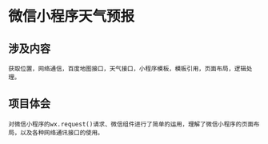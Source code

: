 # 微信小程序天气预报

## 涉及内容
```shell
获取位置，网络通信，百度地图接口，天气接口，小程序模板，模板引用，页面布局，逻辑处理。
```
## 项目体会
```shell
对微信小程序的wx.request()请求、微信组件进行了简单的运用，理解了微信小程序的页面布局，以及各种网络通讯接口的使用。
```
